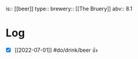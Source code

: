 is:: [[beer]]
type:: 
brewery:: [[The Bruery]]
abv:: 8.1

# Log
- [x] [[2022-07-01]] #do/drink/beer 👍

